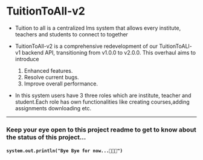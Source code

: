 # TuitionToAll-v2
 
- Tuition to all is a centralized lms system that allows every institute, teachers and students to connect to together


- TuitionToAll-v2 is a comprehensive redevelopment of our TuitionToALl-v1 backend API, transitioning from v1.0.0 to v2.0.0. This overhaul aims to introduce 
  1. Enhanced features.
  2. Resolve current bugs.
  3. Improve overall performance. 


- In this system users have 3 three roles which are institute, teacher and student.Each role has own functionalities like creating courses,adding assignments downloading etc.

<hr />

### Keep your eye open to this project readme to get to know about the status of this project...
#### `system.out.println("Bye Bye for now...👋👋👋")`